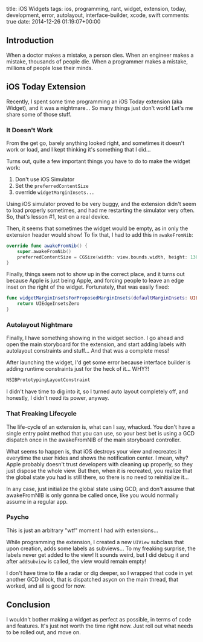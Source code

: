 title: iOS Widgets
tags: ios, programming, rant, widget, extension, today, development, error, autolayout, interface-builder, xcode, swift
comments: true
date: 2014-12-26 01:19:07+00:00

## Introduction

When a doctor makes a mistake, a person dies. When an engineer makes a mistake, thousands of people die. When a programmer makes a mistake, millions of people lose their minds.

## iOS Today Extension

Recently, I spent some time programming an iOS Today extension (aka Widget), and it was a nightmare... So many things just don't work! Let's me share some of those stuff.

### It Doesn't Work

From the get go, barely anything looked right, and sometimes it doesn't work or load, and I kept thinking it's something that I did...

Turns out, quite a few important things you have to do to make the widget work:

1. Don't use iOS Simulator
2. Set the `preferredContentSize`
3. override `widgetMarginInsets...`

Using iOS simulator proved to be very buggy, and the extension didn't seem to load properly sometimes, and had me restarting the simulator very often. So, that's lesson #1, test on a real device.

Then, it seems that sometimes the widget would be empty, as in only the extension header would show! To fix that, I had to add this in `awakeFromNib`:

```swift
override func awakeFromNib() {
    super.awakeFromNib()
    preferredContentSize = CGSize(width: view.bounds.width, height: 130)
}
```

Finally, things seem not to show up in the correct place, and it turns out because Apple is just being Apple, and forcing people to leave an edge inset on the right of the widget. Fortunately, that was easily fixed:


```swift
func widgetMarginInsetsForProposedMarginInsets(defaultMarginInsets: UIEdgeInsets) -> UIEdgeInsets {
    return UIEdgeInsetsZero
}
```

### Autolayout Nightmare

Finally, I have something showing in the widget section. I go ahead and open the main storyboard for the extension, and start adding labels with autolayout constraints and stuff... And that was a complete mess!

After launching the widget, I'd get some error because interface builder is adding runtime constraints just for the heck of it... WHY?!

```swift
NSIBPrototypingLayoutConstraint
```

I didn't have time to dig into it, so I turned auto layout completely off, and honestly, I didn't need its power, anyway.

### That Freaking Lifecycle

The life-cycle of an extension is, what can I say, whacked. You don't have a single entry point method that you can use, so your best bet is using a GCD dispatch once in the awakeFromNIB of the main storyboard controller.

What seems to happen is, that iOS destroys your view and recreates it everytime the user hides and shows the notification center. I mean, why? Apple probably doesn't trust developers with cleaning up properly, so they just dispose the whole view. But then, when it is recreated, you realize that the global state you had is still there, so there is no need to reinitialize it...

In any case, just initialize the global state using GCD, and don't assume that awakeFromNIB is only gonna be called once, like you would normally assume in a regular app.

### Psycho

This is just an arbitrary "wtf" moment I had with extensions...

While programming the extension, I created a new `UIView` subclass that upon creation, adds some labels as subviews... To my freaking surprise, the labels never get added to the view! It sounds weird, but I did debug it and after `addSubview` is called, the view would remain empty!

I don't have time to file a radar or dig deeper, so I wrapped that code in yet another GCD block, that is dispatched asycn on the main thread, that worked, and all is good for now.

## Conclusion

I wouldn't bother making a widget as perfect as possible, in terms of code and features. It's just not worth the time right now. Just roll out what needs to be rolled out, and move on.

